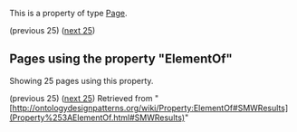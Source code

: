 This is a property of type [Page](../Type/Page.md "Type:Page").




  

(previous 25) ([next 25](http://ontologydesignpatterns.org/wiki/index.php?title=Property:ElementOf&from=AOS+AGROVOC+Concept+Server+fundation+ontology+model%2Fc+taxonomic+term+fungi#SMWResults "Property:ElementOf"))
## Pages using the property "ElementOf"


Showing 25 pages using this property.


(previous 25) ([next 25](http://ontologydesignpatterns.org/wiki/index.php?title=Property:ElementOf&from=AOS+AGROVOC+Concept+Server+fundation+ontology+model%2Fc+taxonomic+term+fungi#SMWResults "Property:ElementOf"))
Retrieved from "[http://ontologydesignpatterns.org/wiki/Property:ElementOf#SMWResults](Property%253AElementOf.html#SMWResults)"
